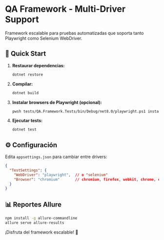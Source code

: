 # QA Framework - Multi-Driver Support

Framework escalable para pruebas automatizadas que soporta tanto Playwright como Selenium WebDriver.

## 🚀 Quick Start

1. **Restaurar dependencias:**
   ```bash
   dotnet restore
   ```

2. **Compilar:**
   ```bash
   dotnet build
   ```

3. **Instalar browsers de Playwright (opcional):**
   ```bash
   pwsh tests/QA.Framework.Tests/bin/Debug/net8.0/playwright.ps1 install
   ```

4. **Ejecutar tests:**
   ```bash
   dotnet test
   ```

## ⚙️ Configuración

Edita `appsettings.json` para cambiar entre drivers:

```json
{
  "TestSettings": {
    "WebDriver": "playwright",  // o "selenium"
    "Browser": "chromium"       // chromium, firefox, webkit, chrome, edge
  }
}
```

## 📊 Reportes Allure

```bash
npm install -g allure-commandline
allure serve allure-results
```

¡Disfruta del framework escalable! 🎉
